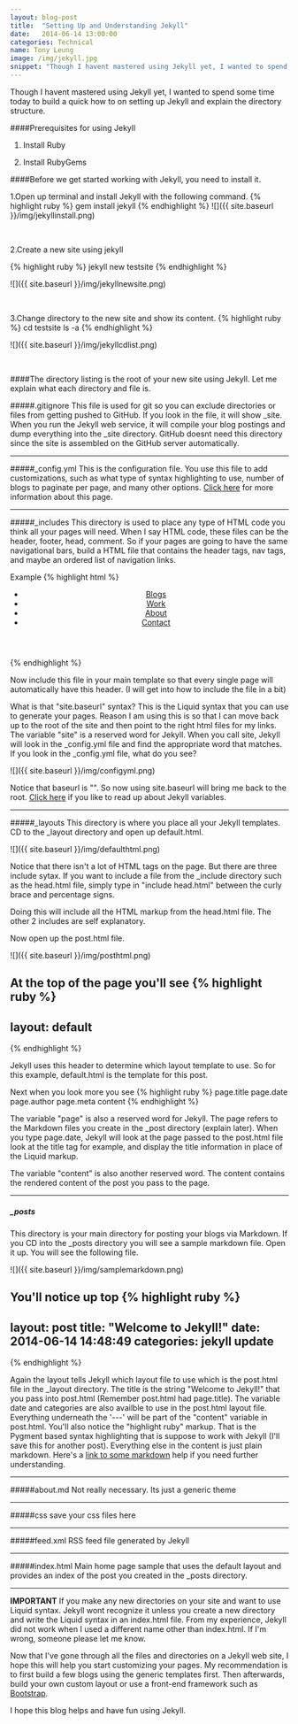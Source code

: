 ```yaml
---
layout: blog-post
title:  "Setting Up and Understanding Jekyll"
date:   2014-06-14 13:00:00
categories: Technical
name: Tony Leung
image: /img/jekyll.jpg 
snippet: "Though I havent mastered using Jekyll yet, I wanted to spend some time today to build a quick how to on setting and using Jekyll."
---
```


Though I havent mastered using Jekyll yet, I wanted to spend some time today to build a quick how to on setting up Jekyll and explain the directory structure.

####Prerequisites for using Jekyll

1. Install Ruby

2. Install RubyGems

####Before we get started working with Jekyll, you need to install it.   

1.Open up terminal and install Jekyll with the following command.
{% highlight ruby %}
gem install jekyll
{% endhighlight %}
![]({{ site.baseurl }}/img/jekyllinstall.png)
 
<br />

2.Create a new site using jekyll

{% highlight ruby %}
jekyll new testsite
{% endhighlight %}

![]({{ site.baseurl }}/img/jekyllnewsite.png)
 
<br />

3.Change directory to the new site and show its content.
{% highlight ruby %}
cd testsite
ls -a
{% endhighlight %}

![]({{ site.baseurl }}/img/jekyllcdlist.png)

<br />

####The directory listing is the root of your new site using Jekyll.   Let me explain what each directory and file is.

#####.gitignore
This file is used for git so you can exclude directories or files from getting pushed to GitHub.  If you look in the file, it will show _site.   When you run the Jekyll web service, it will compile your blog postings and dump everything into the _site directory.   GitHub doesnt need this directory since the site is assembled on the GitHub server automatically.   

* * *

#####_config.yml
This is the configuration file.  You use this file to add customizations, such as what type of syntax highlighting to use, number of blogs to paginate per page, and many other options.  [Click here](http://jekyllrb.com/docs/configuration/) for more information about this page.

* * *

#####_includes
This directory is used to place any type of HTML code you think all your pages will need.  When I say HTML code, these files can be the header, footer, head, comment.   So if your pages are going to have the same navigational bars, build a HTML file that contains the header tags, nav tags, and maybe an ordered list of navigation links.

Example
{% highlight html %}
<header>
  <nav>
    <ul class="navbar">
      <li><a href="{{ site.baseurl }}/bloglist/">Blogs</a>
      </li>
      <li><a href="{{ site.baseurl }}/work/">Work</a>
      </li>
      <li><a href="{{ site.baseurl }}/index.html">About</a>
      </li>
      <li><a href="{{ site.baseurl }}/index.html" >Contact</a>
      </li>
    </ul>
  </nav>
</header>
{% endhighlight %}

Now include this file in your main template so that every single page will automatically have this header. (I will get into how to include the file in a bit)

What is that "site.baseurl" syntax?  This is the Liquid syntax that you can use to generate your pages.   Reason I am using this is so that I can move back up to the root of the site and then point to the right html files for my links. The variable "site" is a reserved word for Jekyll.  When you call site, Jekyll will look in the _config.yml file and find the appropriate word that matches.   If you look in the _config.yml file, what do you see?

![]({{ site.baseurl }}/img/configyml.png)

Notice that baseurl is "".  So now using site.baseurl will bring me back to the root.  [Click here](http://jekyllrb.com/docs/variables/) if you like to read up about Jekyll variables.

* * *

#####_layouts
This directory is where you place all your Jekyll templates.  CD to the _layout directory and open up default.html.  

![]({{ site.baseurl }}/img/defaulthtml.png)

Notice that there isn't a lot of HTML tags on the page.   But there are three include sytax. If you want to include a file from the _include directory such as the head.html file, simply type in "include head.html" between the curly brace and percentage signs.

Doing this will include all the HTML markup from the head.html file.   The other 2 includes are self explanatory.

Now open up the post.html file.

![]({{ site.baseurl }}/img/posthtml.png)

At the top of the page you'll see 
{% highlight ruby %}
---
layout: default
---
{% endhighlight %}

Jekyll uses this header to determine which layout template to use.   So for this example, default.html is the template for this post.

Next when you look more you see
{% highlight ruby %}
page.title 
page.date
page.author
page.meta
content
{% endhighlight %}

The variable "page" is also a reserved word for Jekyll.  The page refers to the Markdown files you create in the _post directory (explain later).   When you type page.date, Jekyll will look at the page passed to the post.html file look at the title tag for example, and display the title information in place of the Liquid markup.  

The variable "content" is also another reserved word.  The content contains the rendered content of the post you pass to the page.

* * *

##### _posts
This directory is your main directory for posting your blogs via Markdown.  If you CD into the _posts directory you will see a sample markdown file.    Open it up.  You will see the following file.   

![]({{ site.baseurl }}/img/samplemarkdown.png)

You'll notice up top 
{% highlight ruby %}
---
layout: post
title:  "Welcome to Jekyll!"
date:   2014-06-14 14:48:49
categories: jekyll update
---
{% endhighlight %}

Again the layout tells Jekyll which layout file to use which is the post.html file in the _layout directory.   The title is the string "Welcome to Jekyll!" that you pass into post.html (Remember post.html had page.title).   The variable date and categories are also availble to use in the post.html layout file.  Everything underneath the '---' will be part of the "content" variable in post.html.   You'll also notice the "highlight ruby" markup. That is the Pygment based syntax highlighting that is suppose to work with Jekyll (I'll save this for another post).   Everything else in the content is just plain markdown.  Here's a [link to some markdown](http://daringfireball.net/projects/markdown/) help if you need further understanding.

* * *

#####about.md
Not really necessary. Its just a generic theme

* * *

#####css
save your css files here

* * *

#####feed.xml
RSS feed file generated by Jekyll

* * * 

#####index.html
Main home page sample that uses the default layout and provides an index of the post you created in the _posts directory.

* * *

**IMPORTANT**
If you make any new directories on your site and want to use Liquid syntax.  Jekyll wont recognize it unless you create a new directory and write the Liquid syntax in an index.html file.   From my experience, Jekyll did not work when I used a different name other than index.html.  If I'm wrong, someone please let me know.

Now that I've gone through all the files and directories on a Jekyll web site, I hope this will help you start customizing your pages.   My recommendation is to first build a few blogs using the generic templates first.  Then afterwards, build your own custom layout or use a front-end framework such as [Bootstrap](http://getbootstrap.com/).   

I hope this blog helps and have fun using Jekyll.







